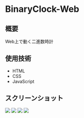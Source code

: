 # BinaryClock-Web

## 概要
Web上で動く二進数時計

## 使用技術
- HTML
- CSS
- JavaScript

## スクリーンショット
![](https://user-images.githubusercontent.com/65577595/210372918-0a8ba1b9-2770-4932-8695-5dd03069f380.png)
![](https://user-images.githubusercontent.com/65577595/210372924-b31ad1bb-3783-4137-ad2c-b1c70f13f89f.png)
![](https://user-images.githubusercontent.com/65577595/210372930-0fe100ea-2906-4719-a1a4-c56b9339ec6e.png)
![](https://user-images.githubusercontent.com/65577595/210372944-fae99adc-e27a-42d5-9e7a-be96de8bcd46.png)
